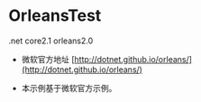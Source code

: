# OrleansTest
.net core2.1  orleans2.0
* 微软官方地址 [http://dotnet.github.io/orleans/](http://dotnet.github.io/orleans/)

* 本示例基于微软官方示例。